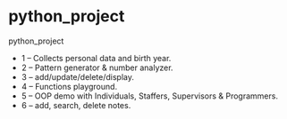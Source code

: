 # python_project
python_project

- 1 – Collects personal data and birth year.
- 2 – Pattern generator & number analyzer.
- 3 – add/update/delete/display.
- 4 – Functions playground.
- 5 – OOP demo with Individuals, Staffers, Supervisors & Programmers.
- 6 – add, search, delete notes.
